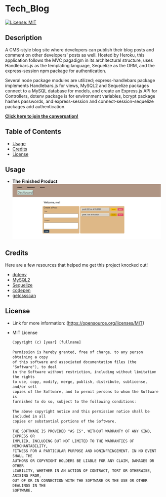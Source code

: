 # Tech_Blog
[![License: MIT](https://img.shields.io/badge/License-MIT-yellow.svg)](https://opensource.org/licenses/MIT)

## Description
A CMS-style blog site where developers can publish their blog posts and comment on other developers' posts as well. Hosted by Heroku, this application follows the MVC pagadigm in its architectural structure, uses Handlebars.js as the templating language, Sequelize as the ORM, and the express-session npm package for authentication. 

Several node package modules are utilized; express-handlebars package implements Handlebars.js for views, MySQL2 and Sequelize packages connect to a MySQL database for models, and create an Express.js API for Controllers, dotenv package is for environment variables, bcrypt package hashes passwords, and express-session and connect-session-sequelize packages add authentication.

**[Click here to join the conversation!](https://mighty-taiga-53972.herokuapp.com/login)**

## Table of Contents
* [Usage](#usage)
* [Credits](#credits)
* [License](#license)

## Usage
* **The Finished Product**  
![E-Commerce](assets/images/snapshot.png)

## Credits
Here are a few resources that helped me get this project knocked out!
* [dotenv](https://www.npmjs.com/package/dotenv)
* [MySQL2](https://www.npmjs.com/package/mysql2)
* [Sequelize](https://www.npmjs.com/package/sequelize)
* [codepen](https://codepen.io/ben_jammin/pen/syaCq)
* [getcssscan](https://getcssscan.com/css-box-shadow-examples)

## License
* Link for more information: (https://opensource.org/licenses/MIT)
* MIT License

      Copyright (c) [year] [fullname]
      
      Permission is hereby granted, free of charge, to any person obtaining a copy
      of this software and associated documentation files (the "Software"), to deal
      in the Software without restriction, including without limitation the rights
      to use, copy, modify, merge, publish, distribute, sublicense, and/or sell
      copies of the Software, and to permit persons to whom the Software is
      furnished to do so, subject to the following conditions:
      
      The above copyright notice and this permission notice shall be included in all
      copies or substantial portions of the Software.
      
      THE SOFTWARE IS PROVIDED "AS IS", WITHOUT WARRANTY OF ANY KIND, EXPRESS OR
      IMPLIED, INCLUDING BUT NOT LIMITED TO THE WARRANTIES OF MERCHANTABILITY,
      FITNESS FOR A PARTICULAR PURPOSE AND NONINFRINGEMENT. IN NO EVENT SHALL THE
      AUTHORS OR COPYRIGHT HOLDERS BE LIABLE FOR ANY CLAIM, DAMAGES OR OTHER
      LIABILITY, WHETHER IN AN ACTION OF CONTRACT, TORT OR OTHERWISE, ARISING FROM,
      OUT OF OR IN CONNECTION WITH THE SOFTWARE OR THE USE OR OTHER DEALINGS IN THE
      SOFTWARE.
